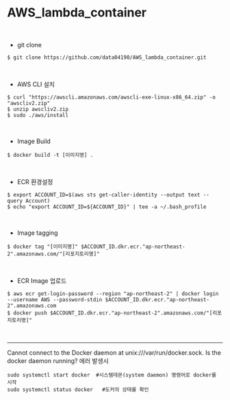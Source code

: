 # AWS_lambda_container

<br>

- git clone
```shell
$ git clone https://github.com/data04190/AWS_lambda_container.git
```
<br>

- AWS CLI 설치

```shell
$ curl "https://awscli.amazonaws.com/awscli-exe-linux-x86_64.zip" -o "awscliv2.zip"
$ unzip awscliv2.zip
$ sudo ./aws/install
```
<br>

- Image Build
```shell
$ docker build -t [이미지명] .
```
<br>

- ECR 환경설정
```shell
$ export ACCOUNT_ID=$(aws sts get-caller-identity --output text --query Account)
$ echo "export ACCOUNT_ID=${ACCOUNT_ID}" | tee -a ~/.bash_profile
```
<br>

- Image tagging
```shell
$ docker tag "[이미지명]" $ACCOUNT_ID.dkr.ecr."ap-northeast-2".amazonaws.com/"[리포지토리명]"
```
<br>

- ECR Image 업로드
```shell
$ aws ecr get-login-password --region "ap-northeast-2" | docker login --username AWS --password-stdin $ACCOUNT_ID.dkr.ecr."ap-northeast-2".amazonaws.com
$ docker push $ACCOUNT_ID.dkr.ecr."ap-northeast-2".amazonaws.com/"[리포지토리명]"
```

<Br><hr>

Cannot connect to the Docker daemon at unix:///var/run/docker.sock. Is the docker daemon running? 에러 발생시

```shell
sudo systemctl start docker  #시스템데몬(system daemon) 명령어로 docker를 시작
sudo systemctl status docker   #도커의 상태를 확인  
```









